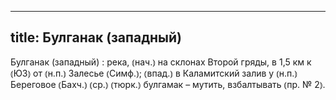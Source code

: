 
---
title: Булганак (западный)
---
Булганак (западный)
: река, ⦅нач.⦆ на склонах Второй гряды, в 1,5 км к ⦅ЮЗ⦆ от ⦅н.п.⦆ Залесье ⦅Симф.⦆; ⦅впад.⦆ в Каламитский залив у ⦅н.п.⦆ Береговое ⦅Бахч.⦆ ⦅ср.⦆ ⦅тюрк.⦆ булгамак – мутить, взбалтывать ⦅пр. № 2⦆.
